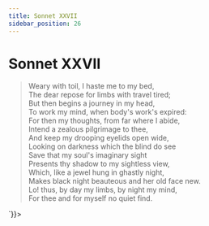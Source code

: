 ```yaml
---
title: Sonnet XXVII
sidebar_position: 26
---
```

<div dangerouslySetInnerHTML={{__html: `<div><HTML><HEAD><TITLE>Sonnet XXVII</TITLE></HEAD>
<BODY><H1>Sonnet XXVII</H1>

<BLOCKQUOTE>Weary with toil, I haste me to my bed,<BR>
The dear repose for limbs with travel tired;<BR>
But then begins a journey in my head,<BR>
To work my mind, when body's work's expired:<BR>
For then my thoughts, from far where I abide,<BR>
Intend a zealous pilgrimage to thee,<BR>
And keep my drooping eyelids open wide,<BR>
Looking on darkness which the blind do see<BR>
Save that my soul's imaginary sight<BR>
Presents thy shadow to my sightless view,<BR>
Which, like a jewel hung in ghastly night,<BR>
Makes black night beauteous and her old face new.<BR>
  Lo! thus, by day my limbs, by night my mind,<BR>
  For thee and for myself no quiet find.<BR>
</BLOCKQUOTE>

</BODY></HTML>
</div>`}}></div>